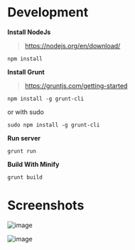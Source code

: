 # Development

**Install NodeJs**
> https://nodejs.org/en/download/
```
npm install
```

**Install Grunt**
> https://gruntjs.com/getting-started
```
npm install -g grunt-cli
```
or with sudo
```
sudo npm install -g grunt-cli
```

**Run server**
```
grunt run
```

**Build With Minify**
```
grunt build
```

# Screenshots

![image](https://user-images.githubusercontent.com/31927632/127558153-27cde981-aa2c-49a0-ab67-3fb5ad77b21b.png)

![image](https://user-images.githubusercontent.com/31927632/127558180-00206523-e72b-4d3f-88ba-1b1d7a343069.png)
